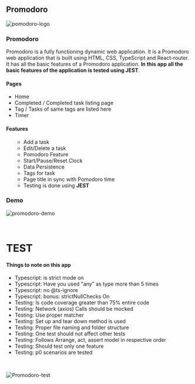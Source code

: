 

## Promodoro


![pomodoro-logo](https://user-images.githubusercontent.com/85350108/201940860-bdf6aa9f-da11-4221-9d59-b127356f4953.png)



<h3>Promodoro</h3> 
<div>Promodoro is a fully functioning dynamic web application. It is a Promodoro web application that is built using HTML, CSS, TypeScript and React-router. It has all the basic features of a Promodoro application. <strong>In this app all the basic features of the application is tested using JEST</strong>.</div>




<h4>Pages</h4>
<ul>
  <li>Home</li>
  <li>Completed / Completed task listing page</li>
  <li>Tag / Tasks of same tags are listed here</li>
  <li>Timer</li>
</ul>
<h4>Features</h4>
<ul>
  <ul>
<li>Add a task</li>
<li>Edit/Delete a task</li>
<li>Pomodoro Feature</li>
<li>Start/Pause/Reset Clock</li>
<li>Data Persistence</li>
<li>Tags for task</li>
<li>Page title in sync with Pomodoro time</li>
<li>Testing is done using <b>JEST</b></li>
</ul>
  
  
  
</ul>

<h3>Demo</h3> 


![promodoro-demo](https://user-images.githubusercontent.com/85350108/205491437-775623bc-0119-48a3-8be9-a7225c7cb819.png)


<br/>
<h1>TEST</h1>
<h4>Things to note on this app </h4>
<ul>
<li>Typescript: is strict mode on </li>

<li>Typescript: Have you used "any" as type more than 5 times </li>

<li>Typescript: no @ts-ignore </li>

<li>Typescript: bonus: strictNullChecks On </li>

<li>Testing: Is code coverage greater than 75% entire code</li>

<li>Testing: Network (axios) Calls should be mocked </li>

<li>Testing: Use proper matcher </li>

<li>Testing: Set up and tear down method is used </li>

<li>Testing: Proper file naming and folder structure </li>

<li>Testing: One test should not affect other tests </li>

<li>Testing: Follows Arrange, act, assert model in respective order </li>

<li>Testing: Should test only one feature </li>

<li>Testing: p0 scenarios are tested </li>
</ul>
<br/>

![Promodoro-test](https://user-images.githubusercontent.com/85350108/201946384-c190a1e4-6fbb-4ec2-b659-7dfa9e28b987.png)








